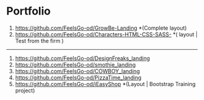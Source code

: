 # Portfolio

1. https://github.com/FeelsGo-od/GrowBe-Landing     *(Complete layout)
2. https://github.com/FeelsGo-od/Characters-HTML-CSS-SASS-   *( layout | Test from the firm )
---------
1. https://github.com/FeelsGo-od/DesignFreaks_landing
2. https://github.com/FeelsGo-od/smothie_landing
3. https://github.com/FeelsGo-od/COWBOY_landing
4. https://github.com/FeelsGo-od/PizzaTime_landing
5. https://github.com/FeelsGo-od/iEasyShop  *(Layout | Bootstrap Training project)
